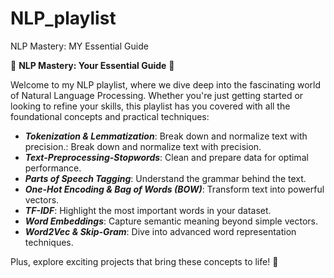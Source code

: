 # NLP_playlist
NLP Mastery: MY Essential Guide

🌟 **NLP Mastery: Your Essential Guide** 🌟

Welcome to my NLP playlist, where we dive deep into the fascinating world of Natural Language Processing. Whether you're just getting started or looking to refine your skills, this playlist has you covered with all the foundational concepts and practical techniques:

- ***Tokenization & Lemmatization***: Break down and normalize text with precision.: Break down and normalize text with precision.
- ***Text-Preprocessing-Stopwords***: Clean and prepare data for optimal performance.
- ***Parts of Speech Tagging***: Understand the grammar behind the text.
- ***One-Hot Encoding & Bag of Words (BOW)***: Transform text into powerful vectors.
- ***TF-IDF***: Highlight the most important words in your dataset.
- ***Word Embeddings***: Capture semantic meaning beyond simple vectors.
- ***Word2Vec & Skip-Gram***: Dive into advanced word representation techniques.

Plus, explore exciting projects that bring these concepts to life! 🚀
